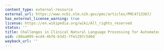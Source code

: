 ```yaml
---
content_type: external-resource
external_url: https://www.ncbi.nlm.nih.gov/pmc/articles/PMC4713367/
has_external_license_warning: true
license: https://en.wikipedia.org/wiki/All_rights_reserved
status: ''
title: Challenges in Clinical Natural Language Processing for Automated Disorder Normalization.
uid: c80aa095-ecd4-4bf6-b3d1-7fe1297c5d6d
wayback_url: ''
---
```

